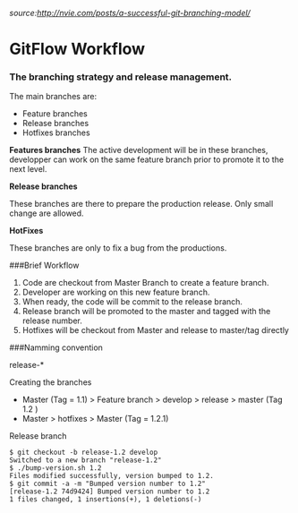 
*source:http://nvie.com/posts/a-successful-git-branching-model/*
# GitFlow Workflow



### The branching strategy and release management.

The main branches are:
* Feature branches
* Release branches 
* Hotfixes branches

**Features branches**
The active development will be in these branches, developper can work on the same feature branch prior to promote it to the next level.

**Release branches**

These branches are there to prepare the production release. Only small change are allowed.

**HotFixes**

These branches are only to fix a bug from the productions.


###Brief Workflow

1. Code are checkout from Master Branch to create a feature branch.
2. Developer are working on this new feature branch.
3. When ready, the code will be commit to the release branch.
4. Release branch will be promoted to the master and tagged with the release number.
5. Hotfixes will be checkout from Master and release to master/tag directly

###Namming convention

release-*


Creating the branches


- Master (Tag = 1.1)  > Feature branch > develop > release >  master (Tag 1.2 )
- Master > hotfixes > Master  (Tag = 1.2.1)


Release branch
```
$ git checkout -b release-1.2 develop
Switched to a new branch "release-1.2"
$ ./bump-version.sh 1.2
Files modified successfully, version bumped to 1.2.
$ git commit -a -m "Bumped version number to 1.2"
[release-1.2 74d9424] Bumped version number to 1.2
1 files changed, 1 insertions(+), 1 deletions(-)
```


